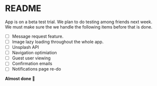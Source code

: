 # README
App is on a beta test trial. We plan to do testing among friends next week. We must make sure the we handle the following items before that is done. 

- [ ] Message request feature.
- [ ] Image lazy loading throughout the whole app. 
- [ ] Unsplash API
- [ ] Navigation optimiation
- [ ] Guest user viewing
- [ ] Confirmation emails
- [ ] Notifications page re-do 

**Almost done :muscle:**

